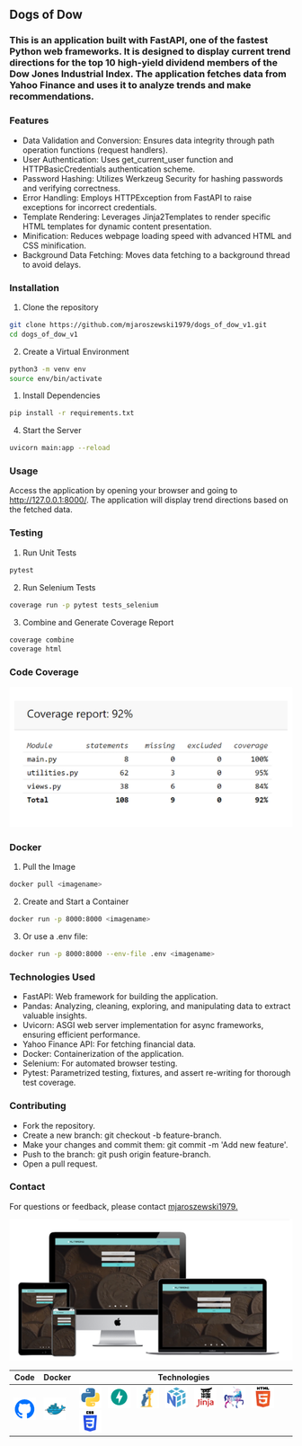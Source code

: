 ## Dogs of Dow
### This is an application built with FastAPI, one of the fastest Python web frameworks. It is designed to display current trend directions for the top 10 high-yield dividend members of the Dow Jones Industrial Index. The application fetches data from Yahoo Finance and uses it to analyze trends and make recommendations.

### Features
* Data Validation and Conversion: Ensures data integrity through path operation functions (request handlers).
* User Authentication: Uses get_current_user function and HTTPBasicCredentials authentication scheme.
* Password Hashing: Utilizes Werkzeug Security for hashing passwords and verifying correctness.
* Error Handling: Employs HTTPException from FastAPI to raise exceptions for incorrect credentials.
* Template Rendering: Leverages Jinja2Templates to render specific HTML templates for dynamic content presentation.
* Minification: Reduces webpage loading speed with advanced HTML and CSS minification.
* Background Data Fetching: Moves data fetching to a background thread to avoid delays.

### Installation

1. Clone the repository
  ```bash
  git clone https://github.com/mjaroszewski1979/dogs_of_dow_v1.git
  cd dogs_of_dow_v1
  ```
2. Create a Virtual Environment
  ```bash
  python3 -m venv env
  source env/bin/activate
  ```
1. Install Dependencies
  ```bash
  pip install -r requirements.txt
  ```
4. Start the Server
  ```bash
  uvicorn main:app --reload
  ```

### Usage
Access the application by opening your browser and going to http://127.0.0.1:8000/. The application will display trend directions based on the fetched data.

### Testing

1. Run Unit Tests
  ```bash
  pytest
  ```
2. Run Selenium Tests
  ```bash
  coverage run -p pytest tests_selenium
  ```
3. Combine and Generate Coverage Report
  ```bash
  coverage combine
  coverage html
  ```

### Code Coverage

<img src="https://github.com/mjaroszewski1979/dogs_of_dow_v1/blob/main/cov_report.png">

### Docker

1. Pull the Image
  ```bash
  docker pull <imagename>
  ```
2. Create and Start a Container
  ```bash
  docker run -p 8000:8000 <imagename>
  ```
3. Or use a .env file:
  ```bash
  docker run -p 8000:8000 --env-file .env <imagename>
  ```

### Technologies Used
* FastAPI: Web framework for building the application.
* Pandas: Analyzing, cleaning, exploring, and manipulating data to extract valuable insights.
* Uvicorn: ASGI web server implementation for async frameworks, ensuring efficient performance.
* Yahoo Finance API: For fetching financial data.
* Docker: Containerization of the application.
* Selenium: For automated browser testing.
* Pytest: Parametrized testing, fixtures, and assert re-writing for thorough test coverage.
  
### Contributing
* Fork the repository.
* Create a new branch: git checkout -b feature-branch.
* Make your changes and commit them: git commit -m 'Add new feature'.
* Push to the branch: git push origin feature-branch.
* Open a pull request.

### Contact
For questions or feedback, please contact [mjaroszewski1979.](https://github.com/mjaroszewski1979)



   ![caption](https://github.com/mjaroszewski1979/dogs_of_dow_v1/blob/main/dogs_mockup.png)

 Code | Docker | Technologies
 ---- | ------ | ------------
[<img src="https://github.com/mjaroszewski1979/mjaroszewski1979/blob/main/github_g.png">](https://github.com/mjaroszewski1979/dogs_of_dow_v1) | [<img src="https://github.com/mjaroszewski1979/mjaroszewski1979/blob/main/docker_g.png">](https://hub.docker.com/r/maciej1245/dogs_of_dow) | <img src="https://github.com/mjaroszewski1979/mjaroszewski1979/blob/main/python_g.png"> &nbsp; <img src="https://github.com/mjaroszewski1979/mjaroszewski1979/blob/main/fastapi_g.png"> &nbsp; <img src="https://github.com/mjaroszewski1979/mjaroszewski1979/blob/main/pandas.png"> &nbsp; <img src="https://github.com/mjaroszewski1979/mjaroszewski1979/blob/main/numpy_g.png">  &nbsp; <img src="https://github.com/mjaroszewski1979/mjaroszewski1979/blob/main/jinja_g.png"> &nbsp; <img src="https://github.com/mjaroszewski1979/mjaroszewski1979/blob/main/uvicorn_g.png">  &nbsp; <img src="https://github.com/mjaroszewski1979/mjaroszewski1979/blob/main/html_g.png">  <img src="https://github.com/mjaroszewski1979/mjaroszewski1979/blob/main/css_g.png"> 
